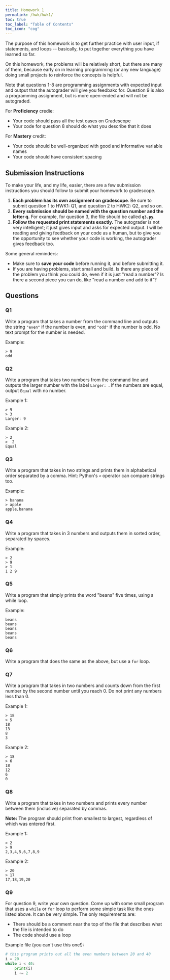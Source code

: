 ```yaml
---
title: Homework 1
permalink: /hwk/hwk1/
toc: true
toc_label: "Table of Contents"
toc_icon: "cog"
---
```


The purpose of this homework is to get further practice with user input, if statements, and loops -- basically, to put together everything you have learned so far. 

On this homework, the problems will be relatively short, but there are many of them, because early on in learning programming (or any new language) doing small projects to reinforce the concepts is helpful. 

Note that questions 1-8 are programming assignments with expected input and output that the autograder will give you feedbakc for. Question 9 is also a programming assignment, but is more open-ended and will not be autograded. 

For **Proficiency** credie:

- Your code should pass all the test cases on Gradescope
- Your code for question 8 should do what you describe that it does

For **Mastery** credit:
- Your code should be well-organized with good and informative variable names
- Your code should have consistent spacing

## Submission Instructions

To make your life, and my life, easier, there are a few submission instructions you should follow to submit your homework to gradescope. 

1. **Each problem has its own assignment on gradescope**. Be sure to submit question 1 to HWK1: Q1, and question 2 to HWK2: Q2, and so on. 
2. **Every submission should be named with the question number and the letter q.** For example, for question 3, the file should be called **`q3.py`**.
3. **Follow the requested print statements exactly.** The autograder is not very intelligent; it just gives input and asks for expected output. I will be reading and giving feedback on your code as a human, but to give you the opportunity to see whether your code is working, the autograder gives feedback too. 

Some general reminders:
- Make sure to **save your code** before running it, and before submitting it. 
- If you are having problems, start small and build. Is there any piece of the problem you think you could do, even if it is just "read a number"? Is there a second piece you can do, like "read a number and add to it"? 

## Questions

### Q1

Write a program that takes a number from the command line and outputs the string `"even"` if the number is even, and `"odd"` if the number is odd. No text prompt for the number is needed.

Example:

```
> 9
odd
```

### Q2

Write a program that takes two numbers from the command line and outputs the larger number with the label `Larger: `. If the numbers are equal, output `Equal` with no number.

Example 1:

```
> 9
> 3
Larger: 9
```

Example 2:

```
> 2
>  2
Equal
```

### Q3

Write a program that takes in two strings and prints them in alphabetical order separated by a comma. Hint: Python's `<` operator can compare strings too.

Example:

```
> banana
> apple
apple,banana
```

### Q4

Write a program that takes in 3 numbers and outputs them in sorted order, separated by spaces.

Example: 

```
> 2
> 9
> 1
1 2 9
```

### Q5

Write a program that simply prints the word "beans" five times, using a while loop.

Example:

```
beans
beans
beans
beans
beans
```

### Q6

Write a program that does the same as the above, but use a `for` loop.

### Q7

Write a program that takes in two numbers and counts down from the first number by the second number until you reach 0. Do not print any numbers less than 0. 

Example 1: 

```
> 18
> 5
18
13
8
3
```

Example 2:

```
> 18
> 6
18
12
6
0
```

### Q8

Write a program that takes in two numbers and prints every number between them (inclusive) separated by commas.

**Note:** The program should print from smallest to largest, regardless of which was entered first. 

Example 1:

```
> 2
> 9
2,3,4,5,6,7,8,9
```

Example 2:

```
> 20
> 17
17,18,19,20
```

### Q9

For question 9, write your own question. Come up with some small program that uses a `while` or `for` loop to perform some simple task like the ones listed above. It can be very simple. The only requirements are:

- There should be a comment near the top of the file that describes what the file is intended to do
- The code should use a loop


Example file (you can't use this one!):

```python
# this program prints out all the even numbers between 20 and 40
i = 20
while i < 40:
    print(i)
    i += 2
```

